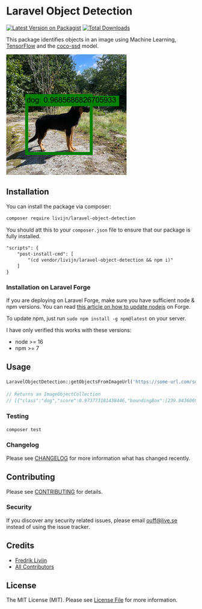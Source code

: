 # Laravel Object Detection

[![Latest Version on Packagist](https://img.shields.io/packagist/v/livijn/laravel-object-detection.svg?style=flat-square)](https://packagist.org/packages/livijn/laravel-object-detection)
[![Total Downloads](https://img.shields.io/packagist/dt/livijn/laravel-object-detection.svg?style=flat-square)](https://packagist.org/packages/livijn/laravel-object-detection)

This package identifies objects in an image using Machine Learning, [TensorFlow](https://www.tensorflow.org/) and the [coco-ssd](https://github.com/tensorflow/tfjs-models/tree/master/coco-ssd) model.

![Example](example.png)

## Installation

You can install the package via composer:

```bash
composer require livijn/laravel-object-detection
```

You should att this to your `composer.json` file to ensure that our package is fully installed. 
```
"scripts": {
    "post-install-cmd": [
        "(cd vendor/livijn/laravel-object-detection && npm i)"
    ]
}
```

### Installation on Laravel Forge
If you are deploying on Laravel Forge, make sure you have sufficient node & npm versions. You can read [this article on how to update nodejs](https://blog.adaptivemedia.se/upgrade-only-nodejs-on-a-laravel-forge-server-ubuntu-1804) on Forge. 

To update npm, just run `sudo npm install -g npm@latest` on your server.

I have only verified this works with these versions: 
* node >= 16 
* npm >= 7

## Usage

```php
LaravelObjectDetection::getObjectsFromImageUrl('https://some-url.com/some-image.jpg');

// Returns an ImageObjectCollection
// [{"class":"dog","score":0.973773181438446,"boundingBox":[239.84360694885254,75.59387746453285,505.188524723053,590.4131692349911]}]
```

### Testing

```bash
composer test
```

### Changelog

Please see [CHANGELOG](CHANGELOG.md) for more information what has changed recently.

## Contributing

Please see [CONTRIBUTING](CONTRIBUTING.md) for details.

### Security

If you discover any security related issues, please email ouff@live.se instead of using the issue tracker.

## Credits

-   [Fredrik Livijn](https://github.com/livijn)
-   [All Contributors](../../contributors)

## License

The MIT License (MIT). Please see [License File](LICENSE.md) for more information.
